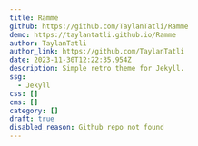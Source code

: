 ```yaml
---
title: Ramme
github: https://github.com/TaylanTatli/Ramme
demo: https://taylantatli.github.io/Ramme
author: TaylanTatli
author_link: https://github.com/TaylanTatli
date: 2023-11-30T12:22:35.954Z
description: Simple retro theme for Jekyll.
ssg:
  - Jekyll
css: []
cms: []
category: []
draft: true
disabled_reason: Github repo not found
---
```

